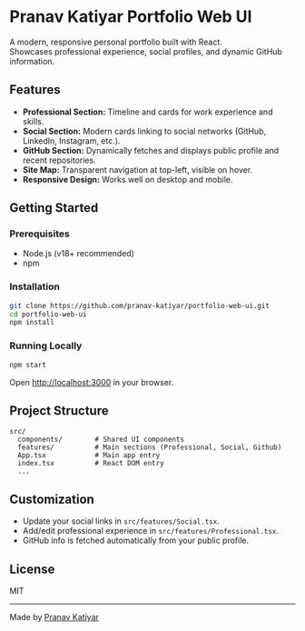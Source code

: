 # Pranav Katiyar Portfolio Web UI

A modern, responsive personal portfolio built with React.  
Showcases professional experience, social profiles, and dynamic GitHub information.

## Features

- **Professional Section:** Timeline and cards for work experience and skills.
- **Social Section:** Modern cards linking to social networks (GitHub, LinkedIn, Instagram, etc.).
- **GitHub Section:** Dynamically fetches and displays public profile and recent repositories.
- **Site Map:** Transparent navigation at top-left, visible on hover.
- **Responsive Design:** Works well on desktop and mobile.

## Getting Started

### Prerequisites

- Node.js (v18+ recommended)
- npm

### Installation

```bash
git clone https://github.com/pranav-katiyar/portfolio-web-ui.git
cd portfolio-web-ui
npm install
```

### Running Locally

```bash
npm start
```

Open [http://localhost:3000](http://localhost:3000) in your browser.

## Project Structure

```
src/
  components/        # Shared UI components
  features/          # Main sections (Professional, Social, Github)
  App.tsx            # Main app entry
  index.tsx          # React DOM entry
  ...
```

## Customization

- Update your social links in `src/features/Social.tsx`.
- Add/edit professional experience in `src/features/Professional.tsx`.
- GitHub info is fetched automatically from your public profile.

## License

MIT

---

Made by [Pranav Katiyar](https://github.com/pranav-katiyar)
